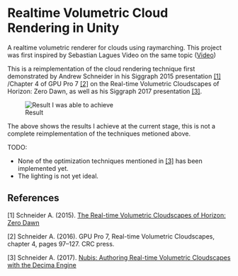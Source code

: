 # Realtime Volumetric Cloud Rendering in Unity

A realtime volumetric renderer for clouds using raymarching. This project was first inspired by Sebastian Lagues Video on the same topic ([Video](https://www.youtube.com/watch?v=4QOcCGI6xOU))

This is a reimplementation of the cloud rendering technique first demonstrated by Andrew Schneider in his Siggraph 2015 presentation [[1]](#1) /Chapter 4 of GPU Pro 7 [[2]](#2) on the Real-time Volumetric Cloudscapes of Horizon: Zero Dawn, as well as his Siggraph 2017 presentation [[3]](#3).

<figure>
    <img src="./Images/Cloud.gif"
    alt="Result I was able to achieve">
    <figcaption>Result</figcaption>
</figure>

The above shows the results I achieve at the current stage, this is not a complete reimplementation of the techniques metioned above.

TODO:

- None of the optimization techniques mentioned in [[3]](#3) has been implemented yet.
- The lighting is not yet ideal.

## References

<a id="1">[1]</a>
Schneider A. (2015).
[The Real-time Volumetric Cloudscapes of Horizon: Zero Dawn](https://www.guerrilla-games.com/read/the-real-time-volumetric-cloudscapes-of-horizon-zero-dawn)

<a id="2">[2]</a>
Schneider A. (2016).
GPU Pro 7, Real-time Volumetric Cloudscapes, chapter 4, pages
97–127. CRC press.

<a id="3">[3]</a>
Schneider A. (2017).
[Nubis: Authoring Real-time Volumetric Cloudscapes with the Decima Engine](https://www.guerrilla-games.com/read/nubis-authoring-real-time-volumetric-cloudscapes-with-the-decima-engine)
